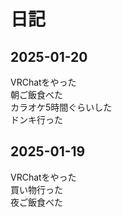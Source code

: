 # 日記

## 2025-01-20
VRChatをやった  
朝ご飯食べた  
カラオケ5時間ぐらいした  
ドンキ行った

## 2025-01-19
VRChatをやった  
買い物行った  
夜ご飯食べた
